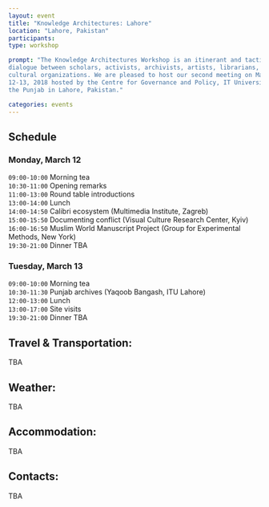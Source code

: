 ```yaml
---
layout: event
title: "Knowledge Architectures: Lahore"
location: "Lahore, Pakistan"
participants:
type: workshop

prompt: "The Knowledge Architectures Workshop is an itinerant and tactical
dialogue between scholars, activists, archivists, artists, librarians, and
cultural organizations. We are pleased to host our second meeting on March
12-13, 2018 hosted by the Centre for Governance and Policy, IT University of
the Punjab in Lahore, Pakistan."

categories: events
---
```


## Schedule

### Monday, March 12

`09:00-10:00` Morning tea  
`10:30-11:00` Opening remarks  
`11:00-13:00` Round table introductions  
`13:00-14:00` Lunch  
`14:00-14:50` Calibri ecosystem (Multimedia Institute, Zagreb)  
`15:00-15:50` Documenting conflict (Visual Culture Research Center, Kyiv)  
`16:00-16:50` Muslim World Manuscript Project (Group for Experimental Methods, New York)  
`19:30-21:00` Dinner TBA  

### Tuesday, March 13

`09:00-10:00` Morning tea  
`10:30-11:30` Punjab archives (Yaqoob Bangash, ITU Lahore)  
`12:00-13:00` Lunch  
`13:00-17:00` Site visits  
`19:30-21:00` Dinner TBA  

## Travel & Transportation:

TBA

## Weather:

TBA

## Accommodation:

TBA

## Contacts:

TBA
